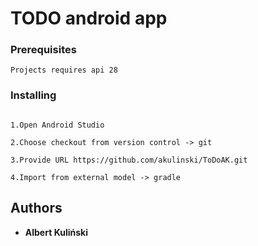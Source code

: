 # TODO android app 
   
### Prerequisites

```
Projects requires api 28 
```

### Installing

```

1.Open Android Studio

2.Choose checkout from version control -> git

3.Provide URL https://github.com/akulinski/ToDoAK.git 

4.Import from external model -> gradle

```

## Authors

* **Albert Kuliński** 
